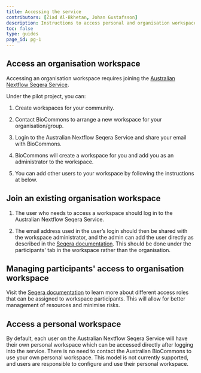 ```yaml
---
title: Accessing the service
contributors: [Ziad Al-Bkhetan, Johan Gustafsson]
description: Instructions to access personal and organisation workspace.
toc: false
type: guides
page_id: pg-1
---
```


## Access an organisation workspace

Accessing an organisation workspace requires joining the [Australian Nextflow Seqera Service](nextflow-seqera/index.md).

Under the pilot project, you can:

1. Create workspaces for your community.

2. Contact BioCommons to arrange a new workspace for your organisation/group.

3. Login to the Australian Nextflow Seqera Service and share your email with BioCommons.

4. BioCommons will create a workspace for you and add you as an administrator to the workspace.

5. You can add other users to your workspace by following the instructions at below.

## Join an existing organisation workspace

1. The user who needs to access a workspace should log in to the Australian Nextflow Seqera Service. 

2. The email address used in the user’s login should then be shared with the workspace administrator, and the admin can add the user directly as described in the [Seqera documentation](https://docs.seqera.io/platform/latest/administration/overview#membership-administration). This should be done under the participants' tab in the workspace rather than the organisation.

## Managing participants' access to organisation workspace

Visit the [Seqera documentation](https://docs.seqera.io/platform/latest/administration/overview#workspace-administration) to learn more about different access roles that can be assigned to workspace participants. This will allow for better management of resources and minimise risks. 


## Access a personal workspace

By default, each user on the Australian  Nextflow Seqera Service will have their own personal workspace which can be accessed directly after logging into the service. There is no need to contact the Australian BioCommons to use your own personal workspace. This model is not currently supported, and users are responsible to configure and use their personal workspace.

